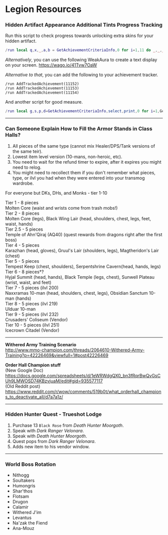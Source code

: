 # Legion Resources

### Hidden Artifact Appearance Additional Tints Progress Tracking

Run this script to check progress towards unlocking extra skins for your hidden artifact.
```Lua
/run local q,x,_,a,b = GetAchievementCriteriaInfo,0 for i=1,11 do _,_,_,a,b = q(11152,i) x=x+a end local _,_,_,c,d = q(11153,1) local _,_,_,e,f = q(11154,1) print("Dungeons: "..x.."/"..b) print("WQs: "..c.."/"..d) print("Kills: "..e.."/"..f)
```

_Alternatively_, you can use the following WeakAura to create a text display on your screen.
<https://wago.io/41Tvw7OaW>

_Alternative to that_, you can add the following to your achievement tracker.
```
/run AddTrackedAchievement(11152)
/run AddTrackedAchievement(11153)
/run AddTrackedAchievement(11154)
```

And another script for good measure.
```Lua
/run local g,s,p,d=GetAchievementCriteriaInfo,select,print,0 for i=1,GetAchievementNumCriteria(11152) do d=d+s(4,g(11152,i))end p("Dungeons: "..d.." / "..s(5,g(11152,1)))p("WQs: "..s(9,g(11153,1)))p("HKs: "..s(9,g(11154,1)))
```

---

### Can Someone Explain How to Fill the Armor Stands in Class Halls?
1) All pieces of the same type (cannot mix Healer/DPS/Tank versions of the same teir).
2) Lowest item level version (10-mans, non-heroic, etc).
3) You need to wait for the refund timer to expire, after it expires you might need to relog.
4) You might need to recollect them if you don't remember what pieces, type, or ilvl you had when they were entered into your transmog wardrobe.

For everyone but DKs, DHs, and Monks - tier 1-10

Tier 1 - 8 pieces  
Molten Core (waist and wrists come from trash mobs!)  
Tier 2 - 8 pieces  
Molten Core (legs), Black Wing Lair (head, shoulders, chest, legs, feet, waist, hands)  
Tier 2.5 - 5 pieces  
Temple of Ahn'Qiraj (AQ40) (quest rewards from dragons right after the first boss)  
Tier 4 - 5 pieces  
Karazhan (head, gloves), Gruul's Lair (shoulders, legs), Magtheridon's Lair (chest)  
Tier 5 - 5 pieces  
Tempest Keep (chest, shoulders), Serpentshrine Cavern(head, hands, legs)  
Tier 6 - 8 pieces*?  
Hyjal Summit (head, hands), Black Temple (legs, chest), Sunwell Plateau (wrist, waist, and feet)  
Tier 7 - 5 pieces (ilvl 200)  
Naxxramas 10-man (head, shoulders, chest, legs), Obsidian Sanctum 10-man (hands)  
Tier 8 - 5 pieces (ilvl 219)  
Ulduar 10-man  
Tier 9 - 5 pieces (ilvl 232)  
Crusaders' Coliseum (Vendor)  
Tier 10 - 5 pieces (ilvl 251)  
Icecrown Citadel (Vendor)  

---

**Withered Army Training Scenario**<br/>
<http://www.mmo-champion.com/threads/2064610-Withered-Army-Training?p=42226469&viewfull=1#post42226469>

**Order Hall Champion stuff**<br/>
(New Google Doc) <https://docs.google.com/spreadsheets/d/1eWRWdgQX0_bn3fRqrBwQvGsCUh9LMWOSD74KBzvjuaM/edit#gid=935577117><br/>
(Old Reddit post) <https://www.reddit.com/r/wow/comments/519b0t/what_orderhall_champions_to_deactivate_all/d7a7a1z/>

---

### Hidden Hunter Quest - Trueshot Lodge
1) Purchase 13 `Black Rose` from *Death Hunter Moorgoth*.
2) Speak with *Dark Ranger Velonara*.
3) Speak with *Death Hunter Moorgoth*.
4) Quest pops from *Dark Ranger Velonara*.
5) Adds new item to his vendor window.

---

### World Boss Rotation
* Nithogg
* Soultakers
* Humongris
* Shar'thos
* Flotsam
* Drugon
* Calamir
* Withered J'im
* Levantus
* Na'zak the Fiend
* Ana-Mouz
